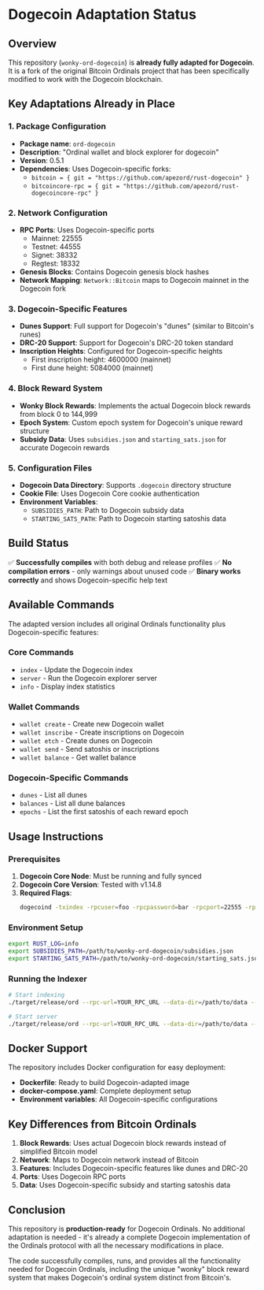 # Dogecoin Adaptation Status

## Overview
This repository (`wonky-ord-dogecoin`) is **already fully adapted for Dogecoin**. It is a fork of the original Bitcoin Ordinals project that has been specifically modified to work with the Dogecoin blockchain.

## Key Adaptations Already in Place

### 1. Package Configuration
- **Package name**: `ord-dogecoin`
- **Description**: "Ordinal wallet and block explorer for dogecoin"
- **Version**: 0.5.1
- **Dependencies**: Uses Dogecoin-specific forks:
  - `bitcoin = { git = "https://github.com/apezord/rust-dogecoin" }`
  - `bitcoincore-rpc = { git = "https://github.com/apezord/rust-dogecoincore-rpc" }`

### 2. Network Configuration
- **RPC Ports**: Uses Dogecoin-specific ports
  - Mainnet: 22555
  - Testnet: 44555
  - Signet: 38332
  - Regtest: 18332
- **Genesis Blocks**: Contains Dogecoin genesis block hashes
- **Network Mapping**: `Network::Bitcoin` maps to Dogecoin mainnet in the Dogecoin fork

### 3. Dogecoin-Specific Features
- **Dunes Support**: Full support for Dogecoin's "dunes" (similar to Bitcoin's runes)
- **DRC-20 Support**: Support for Dogecoin's DRC-20 token standard
- **Inscription Heights**: Configured for Dogecoin-specific heights
  - First inscription height: 4600000 (mainnet)
  - First dune height: 5084000 (mainnet)

### 4. Block Reward System
- **Wonky Block Rewards**: Implements the actual Dogecoin block rewards from block 0 to 144,999
- **Epoch System**: Custom epoch system for Dogecoin's unique reward structure
- **Subsidy Data**: Uses `subsidies.json` and `starting_sats.json` for accurate Dogecoin rewards

### 5. Configuration Files
- **Dogecoin Data Directory**: Supports `.dogecoin` directory structure
- **Cookie File**: Uses Dogecoin Core cookie authentication
- **Environment Variables**: 
  - `SUBSIDIES_PATH`: Path to Dogecoin subsidy data
  - `STARTING_SATS_PATH`: Path to Dogecoin starting satoshis data

## Build Status
✅ **Successfully compiles** with both debug and release profiles
✅ **No compilation errors** - only warnings about unused code
✅ **Binary works correctly** and shows Dogecoin-specific help text

## Available Commands
The adapted version includes all original Ordinals functionality plus Dogecoin-specific features:

### Core Commands
- `index` - Update the Dogecoin index
- `server` - Run the Dogecoin explorer server
- `info` - Display index statistics

### Wallet Commands
- `wallet create` - Create new Dogecoin wallet
- `wallet inscribe` - Create inscriptions on Dogecoin
- `wallet etch` - Create dunes on Dogecoin
- `wallet send` - Send satoshis or inscriptions
- `wallet balance` - Get wallet balance

### Dogecoin-Specific Commands
- `dunes` - List all dunes
- `balances` - List all dune balances
- `epochs` - List the first satoshis of each reward epoch

## Usage Instructions

### Prerequisites
1. **Dogecoin Core Node**: Must be running and fully synced
2. **Dogecoin Core Version**: Tested with v1.14.8
3. **Required Flags**: 
   ```bash
   dogecoind -txindex -rpcuser=foo -rpcpassword=bar -rpcport=22555 -rpcallowip=0.0.0.0/0 -rpcbind=127.0.0.1
   ```

### Environment Setup
```bash
export RUST_LOG=info
export SUBSIDIES_PATH=/path/to/wonky-ord-dogecoin/subsidies.json
export STARTING_SATS_PATH=/path/to/wonky-ord-dogecoin/starting_sats.json
```

### Running the Indexer
```bash
# Start indexing
./target/release/ord --rpc-url=YOUR_RPC_URL --data-dir=/path/to/data --nr-parallel-requests=16 --first-inscription-height=4609723 --first-dune-height=5084000 --index-dunes --index-transactions --index-drc20 index

# Start server
./target/release/ord --rpc-url=YOUR_RPC_URL --data-dir=/path/to/data --nr-parallel-requests=16 --first-inscription-height=4609723 --first-dune-height=5084000 --index-dunes --index-transactions --index-drc20 server
```

## Docker Support
The repository includes Docker configuration for easy deployment:
- **Dockerfile**: Ready to build Dogecoin-adapted image
- **docker-compose.yaml**: Complete deployment setup
- **Environment variables**: All Dogecoin-specific configurations

## Key Differences from Bitcoin Ordinals
1. **Block Rewards**: Uses actual Dogecoin block rewards instead of simplified Bitcoin model
2. **Network**: Maps to Dogecoin network instead of Bitcoin
3. **Features**: Includes Dogecoin-specific features like dunes and DRC-20
4. **Ports**: Uses Dogecoin RPC ports
5. **Data**: Uses Dogecoin-specific subsidy and starting satoshis data

## Conclusion
This repository is **production-ready** for Dogecoin Ordinals. No additional adaptation is needed - it's already a complete Dogecoin implementation of the Ordinals protocol with all the necessary modifications in place.

The code successfully compiles, runs, and provides all the functionality needed for Dogecoin Ordinals, including the unique "wonky" block reward system that makes Dogecoin's ordinal system distinct from Bitcoin's.
